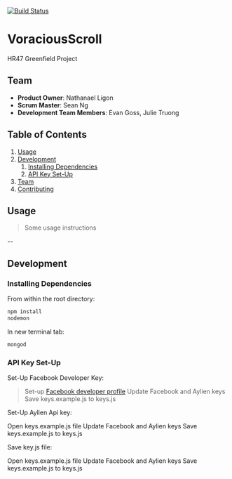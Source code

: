 [![Build Status](https://travis-ci.org/VoraciousScroll/VoraciousScroll.svg?branch=master)](https://travis-ci.org/VoraciousScroll/VoraciousScroll)

# VoraciousScroll
HR47 Greenfield Project

## Team

  - __Product Owner__: Nathanael Ligon
  - __Scrum Master__: Sean Ng
  - __Development Team Members__: Evan Goss, Julie Truong

## Table of Contents

1. [Usage](#Usage)
1. [Development](#development)
    1. [Installing Dependencies](#installing-dependencies)
    1. [API Key Set-Up](#api-keys)
1. [Team](#team)
1. [Contributing](#contributing)

## Usage

> Some usage instructions

--

## Development

### Installing Dependencies

From within the root directory:

```sh
npm install
nodemon
```
In new terminal tab:
```sh
mongod
```

### API Key Set-Up

Set-Up Facebook Developer Key:

> Set-up [Facebook developer profile](https://developers.facebook.com/)
> Update Facebook and Aylien keys 
> Save keys.example.js to keys.js


Set-Up Aylien Api key:

Open keys.example.js file 
Update Facebook and Aylien keys 
Save keys.example.js to keys.js


Save key.js file:

Open keys.example.js file 
Update Facebook and Aylien keys 
Save keys.example.js to keys.js



<!-- ### Roadmap -->

<!-- View the project roadmap [here](LINK_TO_PROJECT_ISSUES) -->
    

<!-- ## Contributing -->

<!-- See [CONTRIBUTING.md](https://github.com/unexpected-lion/ourglass/blob/master/contributing.md) for contribution guidelines. -->
